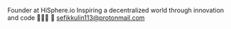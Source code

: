 Founder at HiSphere.io
Inspiring a decentralized world through innovation and code 🧑🏼‍🚀
📧 sefikkulin113@protonmail.com

<!---
sefikusername/sefikusername is a ✨ special ✨ repository because its `README.md` (this file) appears on your GitHub profile.
You can click the Preview link to take a look at your changes.
--->
